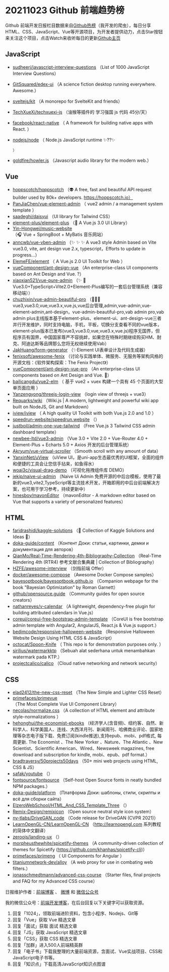 # 20211023 Github 前端趋势榜

Github 前端开发日报栏目数据来自[Github热榜](http://news.caibaojian.com.cn/)（我开发的爬虫），每日分享HTML、CSS、JavaScript、Vue等开源项目，为开发者提供动力，点击Star按钮来关注这个项目，点击Watch来收听每日的更新[Github主页](https://github.com/kujian/githubTrending)
## JavaScript

* [sudheerj/javascript-interview-questions](https://github.com/sudheerj/javascript-interview-questions) （List of 1000 JavaScript Interview Questions）
* [GitSquared/edex-ui](https://github.com/GitSquared/edex-ui) （A science fiction desktop running everywhere. Awesome.）
* [sveltejs/kit](https://github.com/sveltejs/kit) （A monorepo for SvelteKit and friends）
* [TechXueXi/techxuexi-js](https://github.com/TechXueXi/techxuexi-js) （油猴等插件的 学习强国 js 代码 45分/天）
* [facebook/react-native](https://github.com/facebook/react) （
        A framework for building native apps with React.
      ）
* [nodejs/node](https://github.com/nodejs/node) （
        Node.js JavaScript runtime &#x2728;??&#x2728;

      ）
* [goldfire/howler.js](https://github.com/goldfire/howler.js) （Javascript audio library for the modern web.）

## Vue

* [hoppscotch/hoppscotch](https://github.com/hoppscotch/hoppscotch) （&#x1f47d; A free, fast and beautiful API request builder used by 80k+ developers. https://hoppscotch.io）
* [PanJiaChen/vue-element-admin](https://github.com/PanJiaChen/vue-element-admin) （
        vue2 admin / a management system template
      ）
* [saadeghi/daisyui](https://github.com/saadeghi/daisyui) （UI library for Tailwind CSS）
* [element-plus/element-plus](https://github.com/element-plus/element-plus) （&#x1f389; A Vue.js 3.0 UI Library）
* [Yin-Hongwei/music-website](https://github.com/Yin-Hongwei/music-website) （&#x1f3a7; Vue + SpringBoot + MyBatis 音乐网站）
* [anncwb/vue-vben-admin](https://github.com/anncwb/vue-vben-admin) （&#x2728; &#x2728; &#x2728; A vue3 style Admin based on Vite vue3.0, vite, ant design vue 2.x, typescript，Efforts to update in progress...）
* [ElemeFE/element](https://github.com/ElemeFE/element) （
        A Vue.js 2.0 UI Toolkit for Web
      ）
* [vueComponent/ant-design-vue](https://github.com/vueComponent/ant-design-vue) （An enterprise-class UI components based on Ant Design and Vue. ?）
* [xiaoxian521/vue-pure-admin](https://github.com/xiaoxian521/vue-pure-admin) （&#x2728; &#x1f680;Vue3.0+TypeScript+Vite2.0+Element-Plus编写的一套后台管理系统（兼容移动端））
* [chuzhixin/vue-admin-beautiful-pro](https://github.com/chuzhixin/vue-admin-beautiful-pro) （&#x1f680;&#x1f680;&#x1f680;vue3,vue3.0,vue,vue3.x,vue.js,vue后台管理,admin,vue-admin,vue-element-admin,ant-design，vue-admin-beautiful-pro,vab admin pro,vab admin plus主线版本基于element-plus、element-ui、ant-design-vue三者并行开发维护，同时支持电脑，手机，平板，切换分支查看不同的vue版本，element-plus版本已发布(vue3,vue3.0,vue,vue3.x,vue.js)程序无国界，但程序员有国界，中国国家尊严不容挑衅，如果您在特殊时期继续购买HM、耐克、阿迪达斯等品牌那么您将无权继续使用Vab）
* [JakHuang/form-generator](https://github.com/JakHuang/form-generator) （&#x2728;Element UI表单设计及代码生成器）
* [fenixsoft/awesome-fenix](https://github.com/fenixsoft/awesome-fenix) （讨论与实践单体、微服务、无服务等架构风格的开源文档：《软件架构探索：The Fenix Project》）
* [vueComponent/ant-design-vue-pro](https://github.com/vueComponent/ant-design-vue-pro) （An enterprise-class UI components based on Ant Design and Vue. &#x1f41c;）
* [bailicangdu/vue2-elm](https://github.com/bailicangdu/vue2-elm) （
        基于 vue2 + vuex 构建一个具有 45 个页面的大型单页面应用
      ）
* [Yanzengyong/threejs-login-view](https://github.com/Yanzengyong/threejs-login-view) （login view of threejs + vue3）
* [Requarks/wiki](https://github.com/Requarks/wiki) （Wiki.js | A modern, lightweight and powerful wiki app built on NodeJS, Git and Markdown）
* [iview/iview](https://github.com/iview/iview) （
        A high quality UI Toolkit with both Vue.js 2.0 and 1.0
      ）
* [speedrun-website/speedrun.website](https://github.com/speedrun-website/speedrun.website) （）
* [justboil/admin-one-vue-tailwind](https://github.com/justboil/admin-one-vue-tailwind) （Free Vue.js 3 Tailwind CSS admin dashboard template）
* [newbee-ltd/vue3-admin](https://github.com/newbee-ltd/vue3-admin) （Vue 3.0 + Vite 2.0 + Vue-Router 4.0 + Element-Plus + Echarts 5.0 + Axios 开发的后台管理系统）
* [Akryum/vue-virtual-scroller](https://github.com/Akryum/vue-virtual-scroller) （Smooth scroll with any amount of data）
* [YanxinNet/uView](https://github.com/YanxinNet/uView) （uView UI，是uni-app生态最优秀的UI框架，全面的组件和便捷的工具会让您信手拈来，如鱼得水）
* [woai3c/visual-drag-demo](https://github.com/woai3c/visual-drag-demo) （可视化拖拽组件库 DEMO）
* [jekip/naive-ui-admin](https://github.com/jekip/naive-ui-admin) （Naive Ui Admin 免费开源的中后台模板，使用了最新的vue3,vite2,TypeScript等主流技术开发，开箱即用的中后台前端解决方案，也可用于学习参考，持续更新中）
* [hinesboy/mavonEditor](https://github.com/hinesboy/mavonEditor) （mavonEditor - A markdown editor based on Vue that supports a variety of personalized features）

## HTML

* [faridrashidi/kaggle-solutions](https://github.com/faridrashidi/kaggle-solutions) （&#x1f3c5; Collection of Kaggle Solutions and Ideas &#x1f3c5;）
* [doka-guide/content](https://github.com/doka-guide/content) （Контент Доки: статьи, картинки, демки и документация для авторов）
* [QianMo/Real-Time-Rendering-4th-Bibliography-Collection](https://github.com/QianMo/Real-Time-Rendering-4th-Bibliography-Collection) （Real-Time Rendering 4th (RTR4) 参考文献合集典藏 | Collection of  Bibliography）
* [HZFE/awesome-interview](https://github.com/HZFE/awesome-interview) （剑指前端 Offer）
* [docker/awesome-compose](https://github.com/docker/awesome-compose) （Awesome Docker Compose samples）
* [bayesoptbook/bayesoptbook.github.io](https://github.com/bayesoptbook/bayesoptbook.github.io) （Companion webpage for the book "Bayesian Optimization" by Roman Garnett）
* [github/opensource.guide](https://github.com/github/opensource.guide) （Community guides for open source creators）
* [nathanreyes/v-calendar](https://github.com/nathanreyes/v-calendar) （A lightweight, dependency-free plugin for building attributed calendars in Vue.js）
* [coreui/coreui-free-bootstrap-admin-template](https://github.com/coreui/coreui-free-bootstrap-admin-template) （CoreUI is free bootstrap admin template with Angular2, AngularJS, React.js &amp; Vue.js support.）
* [bedimcode/responsive-halloween-website](https://github.com/bedimcode/responsive-halloween-website) （Responsive Halloween Website Design Using HTML CSS &amp; JavaScript）
* [octocat/Spoon-Knife](https://github.com/octocat/Spoon-Knife) （
        This repo is for demonstration purposes only.
      ）
* [sirilius/watermarkktp](https://github.com/sirilius/watermarkktp) （Sebuah alat sederhana untuk menambahkan watermark pada KTP.）
* [projectcalico/calico](https://github.com/projectcalico/calico) （Cloud native networking and network security）

## CSS

* [elad2412/the-new-css-reset](https://github.com/elad2412/the-new-css-reset) （The New Simple and Lighter CSS Reset）
* [primefaces/primevue](https://github.com/primefaces/primevue) （The Most Complete Vue UI Component Library）
* [necolas/normalize.css](https://github.com/necolas/normalize.css) （A collection of HTML element and attribute style-normalizations
      ）
* [hehonghui/the-economist-ebooks](https://github.com/hehonghui/the-economist-ebooks) （经济学人(含音频)、纽约客、自然、新科学人、科学美国人、连线、大西洋月刊、新闻周刊、哈佛商业评论、国家地理等杂志电子版下载、免费订阅(kindle推送),支持epub、mobi、pdf格式, 每周更新. The Economist 、The New Yorker 、Nature、The Atlantic 、New Scientist、Scientific American、Wired、Newsweek magazines, free download and subscription for kindle, mobi、epub、pdf format.）
* [bradtraversy/50projects50days](https://github.com/bradtraversy/50projects50days) （50+ mini web projects using HTML, CSS &amp; JS）
* [safak/youtube](https://github.com/safak/youtube) （）
* [fontsource/fontsource](https://github.com/fontsource/fontsource) （Self-host Open Source fonts in neatly bundled NPM packages.）
* [doka-guide/platform](https://github.com/doka-guide/platform) （Платформа Доки: шаблоны, стили, скрипты и всё для сборки сайта）
* [ElzeroWebSchool/HTML_And_CSS_Template_Three](https://github.com/ElzeroWebSchool/HTML_And_CSS_Template_Three) （）
* [Remix-Design/remixicon](https://github.com/Remix-Design/remixicon) （Open source neutral style icon system）
* [nv-tlabs/DriveGAN_code](https://github.com/nv-tlabs/DriveGAN_code) （Code release for DriveGAN (CVPR 2021)）
* [LearnOpenGL-CN/LearnOpenGL-CN](https://github.com/LearnOpenGL-CN/LearnOpenGL-CN) （<a href="http://learnopengl.com" rel="nofollow">http://learnopengl.com</a> 系列教程的简体中文翻译）
* [zeroojs/landing-ux](https://github.com/zeroojs/landing-ux) （）
* [morpheusthewhite/spicetify-themes](https://github.com/morpheusthewhite/spicetify-themes) （A community-driven collection of themes for Spicetify (https://github.com/khanhas/spicetify-cli)）
* [primefaces/primeng](https://github.com/primefaces/primeng) （
        UI Components for Angular
      ）
* [titaniumnetwork-dev/alloy](https://github.com/titaniumnetwork-dev/alloy) （A web proxy for use in combating web filters.）
* [jonasschmedtmann/advanced-css-course](https://github.com/jonasschmedtmann/advanced-css-course) （Starter files, final projects and FAQ for my Advanced CSS course）


日报维护作者：[前端博客](http://caibaojian.com.cn/) 、 [微博](http://weibo.com/kujian) 和 [微信公众号](https://open.weixin.qq.com/qr/code?username=caibaojian_com)

我的微信公众号：[前端开发博客](https://open.weixin.qq.com/qr/code?username=caibaojian_com)，在后台回复以下关键字可以获取资源。

1. 回复「1024」，领取前端进阶资料，包含小程序、Nodejs、Git等
2. 回复「Vue」获取 Vue 精选文章
3. 回复「面试」获取 面试 精选文章
4. 回复「JS」获取 JavaScript 精选文章
5. 回复「CSS」获取 CSS 精选文章
6. 回复「加群」进入500人前端精英群
7. 回复「电子书」下载我整理的大量前端资源，含面试、Vue实战项目、CSS和JavaScript电子书等。
8. 回复「知识点」下载高清JavaScript知识点图谱